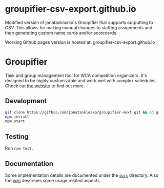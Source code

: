 # groupifier-csv-export.github.io
Modified version of jonatanklosko's Groupifier that supports outputting to CSV. This allows for making manual changes to staffing assignments and then generating custom name cards and/or scorecards.

Working Github pages version is hosted at: groupifier-csv-export.github.io

# Groupifier

Task and group management tool for WCA competition organizers.
It's designed to be highly customizable and work well with complex schedules.
Check out [the website](https://groupifier.jonatanklosko.com) to find out more.

## Development

```bash
git clone https://github.com/jonatanklosko/groupifier-next.git && cd groupifier-next
npm install
npm start
```

## Testing

Run `npm test`.

## Documentation

Some implementation details are documented under the [`docs`](docs) directory.
Also the [wiki](https://github.com/jonatanklosko/groupifier-next/wiki)
describes some usage related aspects.
